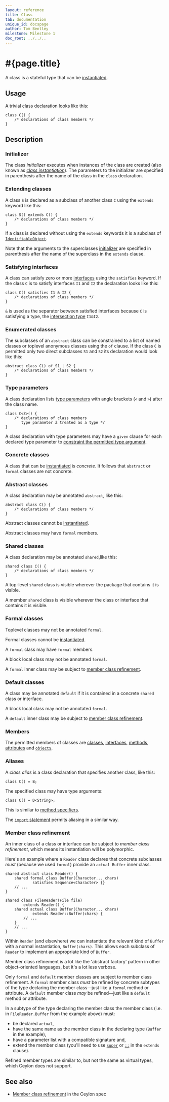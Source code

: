 ```yaml
---
layout: reference
title: Class
tab: documentation
unique_id: docspage
author: Tom Bentley
milestone: Milestone 1
doc_root: ../../..
---
```


# #{page.title}

A class is a stateful type that can be 
[instantiated](../../expression/class-instantiation).

## Usage 

A trivial class declaration looks like this:

<!-- id:c -->
    class C() {
        /* declarations of class members */
    }


## Description

### Initializer

The class *initializer* executes when instances of the class are created
(also known as [*class instantiation*](../../expression/class-instantiation)). 
The parameters to the initializer are specified in parenthesis after the 
name of the class in the `class` declaration.

### Extending classes

A class `S` is declared as a subclass of another class `C` using the `extends` 
keyword like this:

<!-- cat-id:c -->
    class S() extends C() {
        /* declarations of class members */
    }

If a class is declared without using the `extends` keywords it is a subclass of
[`IdentifiableObject`](#{site.urls.apidoc_current}/ceylon/language/class_IdentifiableObject.html).

Note that the arguments to the superclasses [initializer](#initializer) are 
specified in parenthesis after the name of the superclass in the `extends` 
clause. 

### Satisfying interfaces

A class can satisfy zero or more [interfaces](../interface) using the 
`satisfies` keyword. If the class `C` is to satisfy interfaces `I1` and `I2` the 
declaration looks like this:

<!-- cat: interface I1 {} interface I2 {} -->
    class C() satisfies I1 & I2 {
        /* declarations of class members */
    }

`&` is used as the separator between satisfied interfaces because `C` is 
satisfying a type, the 
[intersection type](../type#intersection_types) `I1&I2`.

### Enumerated classes

The subclasses of an `abstract` class can be constrained to a list of named 
classes or toplevel anonymous classes using the `of` clause. 
If the class `C` is permitted only two direct 
subclasses `S1` and `S2` its declaration would look like this:

    abstract class C() of S1 | S2 {
        /* declarations of class members */
    }
<!-- cat: class S1() extends C() {} -->
<!-- cat: class S2() extends C() {} -->

### Type parameters

A class declaration lists [type parameters](../type-parameters) with angle brackets (`<` and `>`) 
after the class name. 

    class C<Z>() {
        /* declarations of class members 
           type parameter Z treated as a type */
    }

A class declaration with type parameters may have a `given` clause for each declared type parameter 
to [constraint the permitted type argument](../type-parameters#constraints).

### Concrete classes

A class that can be [instantiated](../../expression/class-instantiation) is 
*concrete*. It follows that `abstract` or `formal` classes are not concrete.

### Abstract classes

A class declaration may be annotated `abstract`, like this:

    abstract class C() {
        /* declarations of class members */
    }

Abstract classes cannot be [instantiated](../../expression/class-instantiation).

Abstract classes may have `formal` members. 

### Shared classes

A class declaration may be annotated `shared`,like this:

    shared class C() {
        /* declarations of class members */
    }

A top-level `shared` class is visible wherever the package that contains it is 
visible.

A member `shared` class is visible wherever the class or interface that 
contains it is visible.

### Formal classes

Toplevel classes may not be annotated `formal`.

Formal classes cannot be [instantiated](../../expression/class-instantiation).

A `formal` class may have `formal` members.

A block local class may not be annotated `formal`.

A `formal` inner class may be subject to 
[member class refinement](#member_class_refinement). 

### Default classes

A class may be annotated `default` if it is contained in a concrete `shared` 
class or interface. 

A block local class may not be annotated `formal`.

A `default` inner class may be subject to 
[member class refinement](#member_class_refinement). 

### Members

The permitted members of classes are [classes](../class), 
[interfaces](../interface), 
[methods](../method), 
[attributes](../attribute)
and [`object`s](../object).

### Aliases

A *class alias* is a class declaration that specifies another class, like this:

<!-- cat: class B() {} -->
    class C() = B;

The specified class may have type arguments:

<!-- cat: class D<X>() {} -->
    class C() = D<String>;

This is similar to [method specifiers](../method#method_specifiers).

The [`import` statement](../../statement/import) permits aliasing in a 
similar way.

### Member class refinement

An inner class of a class or interface can be subject to 
*member class refinement*, which means its instantiation will be 
polymorphic. 

Here's an example where a `Reader` class declares that concrete 
subclasses *must* (because we used `formal`) provide an `actual Buffer` 
inner class.

    shared abstract class Reader() {
        shared formal class Buffer(Character... chars) 
                satisfies Sequence<Character> {}
        // ...
    }

    shared class FileReader(File file) 
            extends Reader() {
        shared actual class Buffer(Character... chars) 
                extends Reader::Buffer(chars) {
            // ...
        }
        // ...
    }
    
Within `Reader` (and elsewhere) we can instantiate the relevant kind of 
`Buffer` with a normal instantiation, `Buffer(chars)`. This allows each 
subclass of `Reader` to implement an appropriate kind of `Buffer`.

Member class refinement is a lot like the 'abstract factory' pattern in
other object-oriented languages, but it's a lot less verbose.

Only `formal` and `default` member classes are subject to member class 
refinement. A `formal` member class *must* be refined by concrete subtypes 
of the type declaring the member class&mdash;just like a `formal` method or 
attribute. A `default` member class *may* be refined&mdash;just like
a `default` method or attribute.

In a subtype of the type declaring the member class the member class 
(i.e. in `FileReader.Buffer` from the example above) must:

* be declared `actual`,
* have the same name as the member class in the declaring type (`Buffer` in 
  the example),
* have a parameter list with a compatible signature and,
* extend the member class (you'll need to use 
  [`super`](../../expression/super) or [`::`](../../expression/supertype-access) 
  in the `extends` clause).

Refined member types are similar to, but not the same as virtual types, which 
Ceylon does not support.

## See also

* [Member class refinement](#{page.doc_root}/#{site.urls.spec_relative}#refiningmemberclasses) in the Ceylon spec
